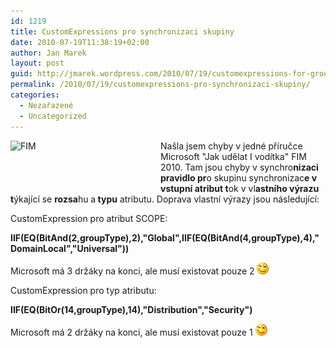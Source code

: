 ```yaml
---
id: 1219
title: CustomExpressions pro synchronizaci skupiny
date: 2010-07-19T11:38:19+02:00
author: Jan Marek
layout: post
guid: http://jmarek.wordpress.com/2010/07/19/customexpressions-for-group-synchronization
permalink: /2010/07/19/customexpressions-pro-synchronizaci-skupiny/
categories:
  - Nezařazené
  - Uncategorized
---
```

<div id="msgcns!6E7B9216726D07B8!365" class="bvMsg">
  <p>
    <a href="https://qocjma.blu.livefilestore.com/y1mDmQd2pwmO7Ivaq76V3sF26-uf3qjGEsmyCUiPKPyCP6HlTw5t0S6HzxwfYX9lzIxk7tCLcIHe_dOg8NCCYt60XvhXdyE0GkdvX2VyzOGTd0D7vpma_prpmw3gD9IztXoPh5gFnMjju58AqVeRWsVpw/fim[5].png?download&psid=1"><img title="FIM" src="https://qocjma.blu.livefilestore.com/y1mNPkECBxuPHcTTogcCWqvh8cMYMEr0f69yX_r7Vx_LoFL0GdOEqNZC1fA0TL9mmG6F_ZgRCGjuAJf0k9h7ZGQiQ7HkpoAsjQYpxbITvOxYZUYEv-kh-Bj9q-Ej0JxQ3P8Lal-14p01D140_99meYl9Q/fim_thumb[3].png?download&psid=1" alt="FIM" width="240" height="77" align="left" border="0" /></a>
  </p>
  
  <p>
    Našla jsem chyby v jedné příručce Microsoft "Jak udělat I vodítka" FIM 2010. Tam jsou chyby v synchro<strong>nizaci pravidlo pr</strong>o skupinu synchronizac<strong>e v vstupní atribut t</strong>ok v vl<strong>astního výrazu t</strong>ýkající se <strong>rozsa</strong>hu a<strong> typu</strong> atributu. Doprava vlastní výrazy jsou následující:
  </p>
  
  <p>
    CustomExpression pro atribut SCOPE:
  </p>
  
  <p>
    <strong>IIF(EQ(BitAnd(2,groupType),2),"Global",IIF(EQ(BitAnd(4,groupType),4),"DomainLocal","Universal"))</strong>
  </p>
  
  <p>
    Microsoft má 3 držáky na konci, ale musí existovat pouze 2 <img style="border-style: none;" src="/wp-content/uploads/2010/10/wlemoticon-winkingsmile5b25d.png?w=19" alt="Mrkající Veselý obličej" />
  </p>
  
  <p>
    CustomExpression pro typ atributu:
  </p>
  
  <p>
    <strong>IIF(EQ(BitOr(14,groupType),14),"Distribution","Security")</strong>
  </p>
  
  <p>
    Microsoft má 2 držáky na konci, ale musí existovat pouze 1 <img style="border-style: none;" src="/wp-content/uploads/2010/10/wlemoticon-winkingsmile5b25d.png?w=19" alt="Mrkající Veselý obličej" />
  </p>
</div>
